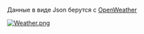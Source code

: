 Данные в виде Json берутся с [OpenWeather](https://openweathermap.org/) 



[![Weather.png](https://i.postimg.cc/TwQ27bwy/Weather.png)](https://postimg.cc/ftthkJYZ)

